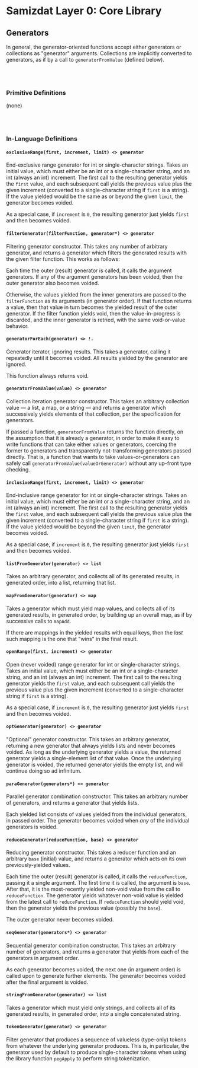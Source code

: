 Samizdat Layer 0: Core Library
==============================

Generators
----------

In general, the generator-oriented functions accept either generators
or collections as "generator" arguments. Collections are implicitly
converted to generators, as if by a call to `generatorFromValue` (defined
below).


<br><br>
### Primitive Definitions

(none)


<br><br>
### In-Language Definitions

#### `exclusiveRange(first, increment, limit) <> generator`

End-exclusive range generator for int or single-character strings.
Takes an initial value, which must either be an int or a single-character
string, and an int (always an int) increment. The first call to the
resulting generator yields the `first` value, and each subsequent call
yields the previous value plus the given increment (converted to a
single-character string if `first` is a string). If the value yielded
would be the same as or beyond the given `limit`, the generator becomes
voided.

As a special case, if `increment` is `0`, the resulting generator just
yields `first` and then becomes voided.

#### `filterGenerator(filterFunction, generator*) <> generator`

Filtering generator constructor. This takes any number of arbitrary generator,
and returns a generator which filters the generated results
with the given filter function. This works as follows:

Each time the outer (result) generator is called, it calls the argument
generators. If any of the argument generators has been voided, then the outer
generator also becomes voided.

Otherwise, the values yielded from the inner generators are passed to the
`filterFunction` as its arguments (in generator order). If that function
returns a value, then that value in turn becomes the yielded result of
the outer generator. If the filter function yields void, then the
value-in-progress is discarded, and the inner generator is retried, with
the same void-or-value behavior.

#### `generatorForEach(generator) <> !.`

Generator iterator, ignoring results. This takes a generator, calling
it repeatedly until it becomes voided. All results yielded by the
generator are ignored.

This function always returns void.

#### `generatorFromValue(value) <> generator`

Collection iteration generator constructor. This takes an arbitrary
collection value &mdash; a list, a map, or a string &mdash; and returns a
generator which successively yields elements of that collection, per the
specification for generators.

If passed a function, `generatorFromValue` returns the function directly,
on the assumption that it is already a generator, in order to make it easy
to write functions that can take either values or generators, coercing the
former to generators and transparently not-transforming generators passed
directly. That is, a function that wants to take values-or-generators can
safely call `generatorFromValue(valueOrGenerator)` without any up-front
type checking.

#### `inclusiveRange(first, increment, limit) <> generator`

End-inclusive range generator for int or single-character strings.
Takes an initial value, which must either be an int or a single-character
string, and an int (always an int) increment. The first call to the
resulting generator yields the `first` value, and each subsequent call
yields the previous value plus the given increment (converted to a
single-character string if `first` is a string). If the value yielded
would be beyond the given `limit`, the generator becomes voided.

As a special case, if `increment` is `0`, the resulting generator just
yields `first` and then becomes voided.

#### `listFromGenerator(generator) <> list`

Takes an arbitrary generator, and collects all of its generated results,
in generated order, into a list, returning that list.

#### `mapFromGenerator(generator) <> map`

Takes a generator which must yield map values, and collects all of its
generated results, in generated order, by building up an overall map,
as if by successive calls to `mapAdd`.

If there are mappings in the yielded results with equal keys, then the
*last* such mapping is the one that "wins" in the final result.

#### `openRange(first, increment) <> generator`

Open (never voided) range generator for int or single-character strings.
Takes an initial value, which must either be an int or a single-character
string, and an int (always an int) increment. The first call to the
resulting generator yields the `first` value, and each subsequent call
yields the previous value plus the given increment (converted to a
single-character string if `first` is a string).

As a special case, if `increment` is `0`, the resulting generator just
yields `first` and then becomes voided.

#### `optGenerator(generator) <> generator`

"Optional" generator constructor. This takes an arbitrary generator,
returning a new generator that always yields lists and never
becomes voided. As long as the underlying generator yields a value, the
returned generator yields a single-element list of that value. Once the
underlying generator is voided, the returned generator yields the empty
list, and will continue doing so ad infinitum.

#### `paraGenerator(generators*) <> generator`

Parallel generator combination constructor. This takes an arbitrary number of
generators, and returns a generator that yields lists.

Each yielded list consists of values yielded from the individual generators,
in passed order. The generator becomes voided when *any* of the individual
generators is voided.

#### `reduceGenerator(reduceFunction, base) <> generator`

Reducing generator constructor. This takes a reducer function and
an arbitrary `base` (initial) value, and returns a generator which
acts on its own previously-yielded values.

Each time the outer (result) generator is called, it calls the
`reduceFunction`, passing it a single argument. The first time it is
called, the argument is `base`. After that, it is the most-recently
yielded non-void value from the call to `reduceFunction`. The generator
yields whatever non-void value is yielded from the latest call to
`reduceFunction`. If `reduceFunction` should yield void, then the
generator yields the previous value (possibly the `base`).

The outer generator never becomes voided.

#### `seqGenerator(generators*) <> generator`

Sequential generator combination constructor. This takes an arbitrary number
of generators, and returns a generator that yields from each of
the generators in argument order.

As each generator becomes voided, the next one (in argument order) is called
upon to generate further elements. The generator becomes voided after the
final argument is voided.

#### `stringFromGenerator(generator) <> list`

Takes a generator which must yield only strings, and collects all of its
generated results, in generated order, into a single concatenated string.

#### `tokenGenerator(generator) <> generator`

Filter generator that produces a sequence of valueless (type-only)
tokens from whatever the underlying generator produces. This is,
in particular, the generator used by default to produce single-character
tokens when using the library function `pegApply` to perform
string tokenization.
